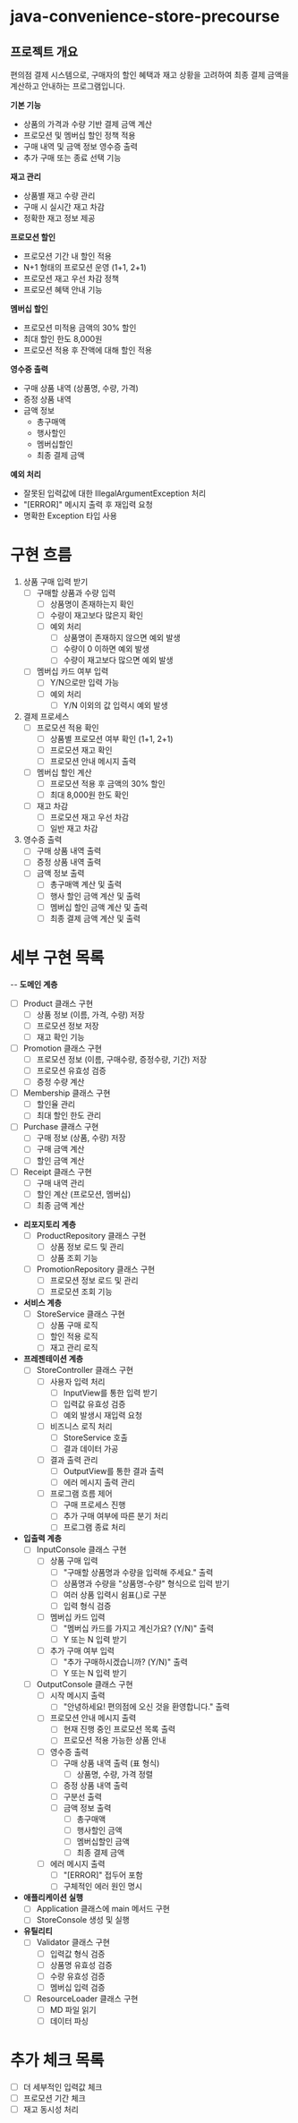 # java-convenience-store-precourse

## 프로젝트 개요

편의점 결제 시스템으로, 구매자의 할인 혜택과 재고 상황을 고려하여 최종 결제 금액을 계산하고 안내하는 프로그램입니다.

**기본 기능**
- 상품의 가격과 수량 기반 결제 금액 계산
- 프로모션 및 멤버십 할인 정책 적용
- 구매 내역 및 금액 정보 영수증 출력
- 추가 구매 또는 종료 선택 기능

**재고 관리**
- 상품별 재고 수량 관리
- 구매 시 실시간 재고 차감
- 정확한 재고 정보 제공

**프로모션 할인**
- 프로모션 기간 내 할인 적용
- N+1 형태의 프로모션 운영 (1+1, 2+1)
- 프로모션 재고 우선 차감 정책
- 프로모션 혜택 안내 기능

**멤버십 할인**
- 프로모션 미적용 금액의 30% 할인
- 최대 할인 한도 8,000원
- 프로모션 적용 후 잔액에 대해 할인 적용

**영수증 출력**
- 구매 상품 내역 (상품명, 수량, 가격)
- 증정 상품 내역
- 금액 정보
  - 총구매액
  - 행사할인
  - 멤버십할인
  - 최종 결제 금액

**예외 처리**
- 잘못된 입력값에 대한 IllegalArgumentException 처리
- "[ERROR]" 메시지 출력 후 재입력 요청
- 명확한 Exception 타입 사용


# 구현 흐름

1. 상품 구매 입력 받기
    - [ ] 구매할 상품과 수량 입력
        - [ ] 상품명이 존재하는지 확인
        - [ ] 수량이 재고보다 많은지 확인
        - [ ] 예외 처리
            - [ ] 상품명이 존재하지 않으면 예외 발생
            - [ ] 수량이 0 이하면 예외 발생
            - [ ] 수량이 재고보다 많으면 예외 발생
    - [ ] 멤버십 카드 여부 입력
        - [ ] Y/N으로만 입력 가능
        - [ ] 예외 처리
            - [ ] Y/N 이외의 값 입력시 예외 발생

2. 결제 프로세스
    - [ ] 프로모션 적용 확인
        - [ ] 상품별 프로모션 여부 확인 (1+1, 2+1)
        - [ ] 프로모션 재고 확인
        - [ ] 프로모션 안내 메시지 출력
    - [ ] 멤버십 할인 계산
        - [ ] 프로모션 적용 후 금액의 30% 할인
        - [ ] 최대 8,000원 한도 확인
    - [ ] 재고 차감
        - [ ] 프로모션 재고 우선 차감
        - [ ] 일반 재고 차감

3. 영수증 출력
    - [ ] 구매 상품 내역 출력
    - [ ] 증정 상품 내역 출력
    - [ ] 금액 정보 출력
        - [ ] 총구매액 계산 및 출력
        - [ ] 행사 할인 금액 계산 및 출력
        - [ ] 멤버십 할인 금액 계산 및 출력
        - [ ] 최종 결제 금액 계산 및 출력

# 세부 구현 목록

-- **도메인 계층**
  - [ ] Product 클래스 구현
    - [ ] 상품 정보 (이름, 가격, 수량) 저장
    - [ ] 프로모션 정보 저장
    - [ ] 재고 확인 기능
  - [ ] Promotion 클래스 구현
    - [ ] 프로모션 정보 (이름, 구매수량, 증정수량, 기간) 저장
    - [ ] 프로모션 유효성 검증
    - [ ] 증정 수량 계산
  - [ ] Membership 클래스 구현
    - [ ] 할인율 관리
    - [ ] 최대 할인 한도 관리
  - [ ] Purchase 클래스 구현
    - [ ] 구매 정보 (상품, 수량) 저장
    - [ ] 구매 금액 계산
    - [ ] 할인 금액 계산
  - [ ] Receipt 클래스 구현
    - [ ] 구매 내역 관리
    - [ ] 할인 계산 (프로모션, 멤버십)
    - [ ] 최종 금액 계산

- **리포지토리 계층**
  - [ ] ProductRepository 클래스 구현
    - [ ] 상품 정보 로드 및 관리
    - [ ] 상품 조회 기능
  - [ ] PromotionRepository 클래스 구현
    - [ ] 프로모션 정보 로드 및 관리
    - [ ] 프로모션 조회 기능

- **서비스 계층**
  - [ ] StoreService 클래스 구현
    - [ ] 상품 구매 로직
    - [ ] 할인 적용 로직
    - [ ] 재고 관리 로직

- **프레젠테이션 계층**
  - [ ] StoreController 클래스 구현
    - [ ] 사용자 입력 처리
      - [ ] InputView를 통한 입력 받기
      - [ ] 입력값 유효성 검증
      - [ ] 예외 발생시 재입력 요청
    - [ ] 비즈니스 로직 처리
      - [ ] StoreService 호출
      - [ ] 결과 데이터 가공
    - [ ] 결과 출력 관리
      - [ ] OutputView를 통한 결과 출력
      - [ ] 에러 메시지 출력 관리
    - [ ] 프로그램 흐름 제어
      - [ ] 구매 프로세스 진행
      - [ ] 추가 구매 여부에 따른 분기 처리
      - [ ] 프로그램 종료 처리

- **입출력 계층**
  - [ ] InputConsole 클래스 구현
    - [ ] 상품 구매 입력
      - [ ] "구매할 상품명과 수량을 입력해 주세요." 출력
      - [ ] 상품명과 수량을 "상품명-수량" 형식으로 입력 받기
      - [ ] 여러 상품 입력시 쉼표(,)로 구분
      - [ ] 입력 형식 검증
    - [ ] 멤버십 카드 입력
      - [ ] "멤버십 카드를 가지고 계신가요? (Y/N)" 출력
      - [ ] Y 또는 N 입력 받기
    - [ ] 추가 구매 여부 입력
      - [ ] "추가 구매하시겠습니까? (Y/N)" 출력
      - [ ] Y 또는 N 입력 받기

  - [ ] OutputConsole 클래스 구현
    - [ ] 시작 메시지 출력
      - [ ] "안녕하세요! 편의점에 오신 것을 환영합니다." 출력
    - [ ] 프로모션 안내 메시지 출력
      - [ ] 현재 진행 중인 프로모션 목록 출력
      - [ ] 프로모션 적용 가능한 상품 안내
    - [ ] 영수증 출력
      - [ ] 구매 상품 내역 출력 (표 형식)
        - [ ] 상품명, 수량, 가격 정렬
      - [ ] 증정 상품 내역 출력
      - [ ] 구분선 출력
      - [ ] 금액 정보 출력
        - [ ] 총구매액
        - [ ] 행사할인 금액
        - [ ] 멤버십할인 금액
        - [ ] 최종 결제 금액
    - [ ] 에러 메시지 출력
      - [ ] "[ERROR]" 접두어 포함
      - [ ] 구체적인 에러 원인 명시

- **애플리케이션 실행**
  - [ ] Application 클래스에 main 메서드 구현
  - [ ] StoreConsole 생성 및 실행

- **유틸리티**
  - [ ] Validator 클래스 구현
    - [ ] 입력값 형식 검증
    - [ ] 상품명 유효성 검증
    - [ ] 수량 유효성 검증
    - [ ] 멤버십 입력 검증
  - [ ] ResourceLoader 클래스 구현
    - [ ] MD 파일 읽기
    - [ ] 데이터 파싱

# 추가 체크 목록
- [ ] 더 세부적인 입력값 체크
- [ ] 프로모션 기간 체크
- [ ] 재고 동시성 처리